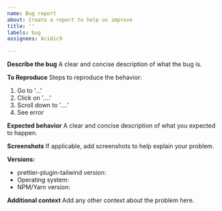 ```yaml
---
name: Bug report
about: Create a report to help us improve
title: ''
labels: bug
assignees: Acidic9

---
```


**Describe the bug**
A clear and concise description of what the bug is.

**To Reproduce**
Steps to reproduce the behavior:
1. Go to '...'
2. Click on '....'
3. Scroll down to '....'
4. See error

**Expected behavior**
A clear and concise description of what you expected to happen.

**Screenshots**
If applicable, add screenshots to help explain your problem.

**Versions:**
 - prettier-plugin-tailwind version: 
 - Operating system: 
 - NPM/Yarn version: 

**Additional context**
Add any other context about the problem here.
